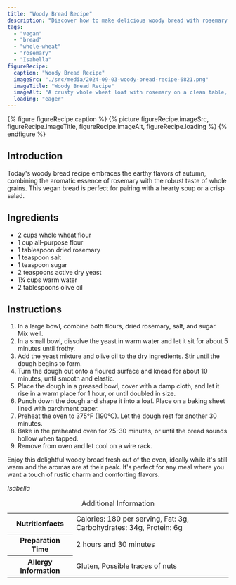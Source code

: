 ```yaml
---
title: "Woody Bread Recipe"
description: "Discover how to make delicious woody bread with rosemary and whole grains, perfect for any meal. Vegan-friendly and full of flavor."
tags:
  - "vegan"
  - "bread"
  - "whole-wheat"
  - "rosemary"
  - "Isabella"
figureRecipe: 
  caption: "Woody Bread Recipe"
  imageSrc: "./src/media/2024-09-03-woody-bread-recipe-6821.png"
  imageTitle: "Woody Bread Recipe"
  imageAlt: "A crusty whole wheat loaf with rosemary on a clean table, linen napkin, olive oil dish, in a cozy, autumnal setting with neutral tones."
  loading: "eager"
---
```


{% figure figureRecipe.caption %}
{% picture figureRecipe.imageSrc, figureRecipe.imageTitle, figureRecipe.imageAlt, figureRecipe.loading %}
{% endfigure %}

## Introduction

Today's woody bread recipe embraces the earthy flavors of autumn, combining the aromatic essence of rosemary with the robust taste of whole grains. This vegan bread is perfect for pairing with a hearty soup or a crisp salad.

## Ingredients

- 2 cups whole wheat flour
- 1 cup all-purpose flour
- 1 tablespoon dried rosemary
- 1 teaspoon salt
- 1 teaspoon sugar
- 2 teaspoons active dry yeast
- 1¼ cups warm water
- 2 tablespoons olive oil

## Instructions

1. In a large bowl, combine both flours, dried rosemary, salt, and sugar. Mix well.
2. In a small bowl, dissolve the yeast in warm water and let it sit for about 5 minutes until frothy.
3. Add the yeast mixture and olive oil to the dry ingredients. Stir until the dough begins to form.
4. Turn the dough out onto a floured surface and knead for about 10 minutes, until smooth and elastic.
5. Place the dough in a greased bowl, cover with a damp cloth, and let it rise in a warm place for 1 hour, or until doubled in size.
6. Punch down the dough and shape it into a loaf. Place on a baking sheet lined with parchment paper.
7. Preheat the oven to 375°F (190°C). Let the dough rest for another 30 minutes.
8. Bake in the preheated oven for 25-30 minutes, or until the bread sounds hollow when tapped.
9. Remove from oven and let cool on a wire rack.

Enjoy this delightful woody bread fresh out of the oven, ideally while it's still warm and the aromas are at their peak. It's perfect for any meal where you want a touch of rustic charm and comforting flavors.

*Isabella*

<table><caption class='sr-only'>Additional Information</caption><tr><th>Nutritionfacts</th><td>Calories: 180 per serving, Fat: 3g, Carbohydrates: 34g, Protein: 6g&nbsp;</td></tr><tr><th>Preparation Time</th><td>2 hours and 30 minutes&nbsp;</td></tr><tr><th>Allergy Information</th><td>Gluten, Possible traces of nuts&nbsp;</td></tr></table>

